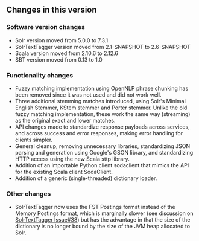## Changes in this version

### Software version changes

* Solr version moved from 5.0.0 to 7.3.1
* SolrTextTagger version moved from 2.1-SNAPSHOT to 2.6-SNAPSHOT
* Scala version moved from 2.10.6 to 2.12.6
* SBT version moved from 0.13 to 1.0

### Functionality changes

* Fuzzy matching implementation using OpenNLP phrase chunking has been removed since it was not used and did not work well.
* Three additional stemming matches introduced, using Solr's Minimal English Stemmer, KStem stemmer and Porter stemmer. Unlike the old fuzzy matching implementation, these work the same way (streaming) as the original exact and lower matches.
* API changes made to standardize response payloads across services, and across success and error responses, making error handling for clients simpler.
* General cleanup, removing unnecessary libraries, standardizing JSON parsing and generation using Google's GSON library, and standardizing HTTP access using the new Scala sttp library.
* Addition of an importable Python client sodaclient that mimics the API for the existing Scala client SodaClient.
* Addition of a generic (single-threaded) dictionary loader.

### Other changes

* SolrTextTagger now uses the FST Postings format instead of the Memory Postings format, which is marginally slower (see discussion on [SolrTextTagger Issue#38](https://github.com/OpenSextant/SolrTextTagger/issues/38)) but has the advantage in that the size of the dictionary is no longer bound by the size of the JVM heap allocated to Solr.


